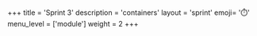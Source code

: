 +++
title = 'Sprint 3'
description = 'containers'
layout = 'sprint'
emoji= '⏱️'
menu_level = ['module']
weight = 2
+++


